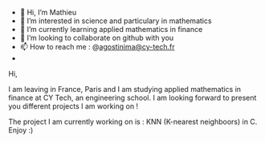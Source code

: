 - 👋 Hi, I’m Mathieu
- 👀 I’m interested in science and particulary in mathematics
- 🌱 I’m currently learning applied mathematics in finance
- 💞️ I’m looking to collaborate on github with you
- 📫 How to reach me : @agostinima@cy-tech.fr
- 

  Hi, 
  
  I am leaving in France, Paris and I am studying applied mathematics in finance at CY Tech, an engineering school. I am looking forward 
  to present you different projects I am working on !
  
  The project I am currently working on is : KNN (K-nearest neighboors) in C. Enjoy :)
